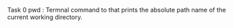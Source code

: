 Task 0
pwd : Termnal command to that prints the absolute path name of the current working directory.